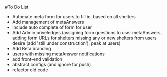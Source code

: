 #To Do List
- Automate meta form for users to fill in, based on all shelters
- Add management of metaAnswers
- include auto complete of form for user
- Add Admin priveledges (assigning form questions to user metaAnswers, adding form URLs for shelters missing any or new shelters from users desire (add 'still under construction'), peak at users) 
- Add Beta branding
- users with missing metaAnswer notifications
- add front-end validation
- abstract configs (and ignore for push)
- refactor old code
